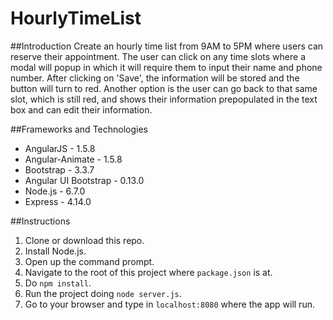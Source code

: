 # HourlyTimeList

##Introduction
Create an hourly time list from 9AM to 5PM where users can reserve their appointment. The user can click
on any time slots where a modal will popup in which it will require them to input their name and phone number.
After clicking on 'Save', the information will be stored and the button will turn to red. Another option is the
user can go back to that same slot, which is still red, and shows their information prepopulated in the text
box and can edit their information.

##Frameworks and Technologies
- AngularJS - 1.5.8
- Angular-Animate - 1.5.8
- Bootstrap - 3.3.7
- Angular UI Bootstrap - 0.13.0
- Node.js - 6.7.0
- Express - 4.14.0

##Instructions
1. Clone or download this repo. 
2. Install Node.js.
3. Open up the command prompt.
4. Navigate to the root of this project where `package.json` is at.
5. Do `npm install`.
6. Run the project doing `node server.js`.
7. Go to your browser and type in `localhost:8080` where the app will run.